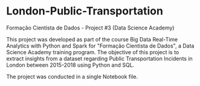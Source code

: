 # London-Public-Transportation
Formação Cientista de Dados - Project #3 (Data Science Academy) 

This project was developed as part of the course Big Data Real-Time Analytics with Python and Spark for "Formação Cientista de Dados", a Data Science Academy training program. The objective of this project is to extract insights from a dataset regarding Public Transportation Incidents in London between 2015-2018 using Python and SQL.

The project was conducted in a single Notebook file.
